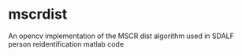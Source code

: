 mscrdist
========

An opencv implementation of the MSCR dist algorithm used in SDALF person reidentification matlab code
